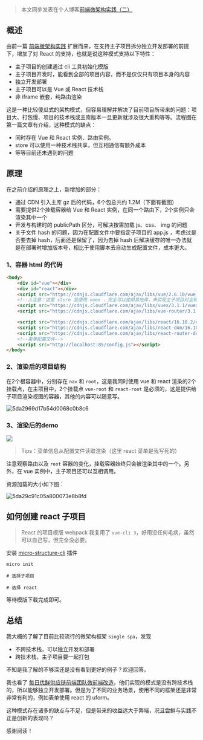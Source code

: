 > 本文同步发表在个人博客[前端微架构实践（二）](https://iming.work/detail/5da29b69a91c930068ab4bb8)

## 概述

由前一篇 [前端微架构实践](https://iming.work/detail/5d9e9971ba39c800682dc7f7) 扩展而来，在支持主子项目拆分独立开发部署的前提下，增加了对 React 的支持，也就是说这种模式支持以下特性：

- 主子项目的创建通过 cli 工具初始化模版
- 主子项目开发时，能看到全部的项目内容，而不是仅仅只有项目本身的内容
- 独立开发部署
- 主子项目可以是 Vue 或 React 技术栈
- 非 iframe 嵌套，纯路由渲染

这是一种比较傻瓜式的架构模式，但容易理解并解决了目前项目所带来的问题：项目大、打包慢、项目的技术栈或主库版本一旦更新就涉及很大重构等等。流程图在第一篇文章有介绍，这种模式的缺点：

- 同时存在 Vue 和 React 实例、路由实例。
- store 可以使用一种技术栈共享，但互相通信有额外成本
- 等等目前还未遇到的问题

## 原理

在之前介绍的原理之上，新增加的部分：

- 通过 CDN 引入主库 gz 后的代码，6个包总共约 1.2M（下面有截图）
- 需要提供2个挂载容器给 Vue 和 React 实例，在同一个路由下，2个实例只会渲染其中一个
- 开发与构建时的 publicPath 区分，可解决按需加载 js、css、 img 的问题
- 关于文件 hash 的问题，因为在配置文件中要指定子项目的 app.js ，考虑过是否要去掉 hash，后面还是保留了，因为去掉 hash 后解决缓存的唯一办法就是在部署时增加版本号，相比于使用脚本去自动生成配置文件，成本更大。

### 1、容器 html 的代码

```html
<body>
    <div id="vue"></div>
    <div id="react"></div>
    <script src="https://cdnjs.cloudflare.com/ajax/libs/vue/2.6.10/vue.min.js"></script>
    <!--⚠️注意：这里 store 我使用 vuex ，完全可以使用其他库，来实现主子项目对全局状态的共享-->
    <script src="https://cdnjs.cloudflare.com/ajax/libs/vuex/3.1.1/vuex.min.js"></script>
    <script src="https://cdnjs.cloudflare.com/ajax/libs/vue-router/3.1.3/vue-router.min.js"></script>

    <script src="https://cdnjs.cloudflare.com/ajax/libs/react/16.10.2/umd/react.production.min.js"></script>
    <script src="https://cdnjs.cloudflare.com/ajax/libs/react-dom/16.10.2/umd/react-dom.production.min.js"></script>
    <script src="https://cdnjs.cloudflare.com/ajax/libs/react-router-dom/5.1.2/react-router-dom.min.js"></script>
    <!--菜单配置文件-->
    <script src="http://localhost:85/config.js"></script>
</body>
```

### 2、渲染后的项目结构

在2个根容器中，分别存在 `nav` 和 `root`，这是我同时使用 vue 和 react 渲染的2个挂载点，在主项目中，2个挂载点 `vue-root` 和 `react-root` 是必须的，这是提供给子项目渲染视图的容器，其他的内容可以随意写。

![5da2969d17b54d0068c0b8c6](https://user-gold-cdn.xitu.io/2019/10/13/16dc3311e36897ca?w=669&h=254&f=png&s=30452)

### 3、渲染后的demo

![](https://iming.work/demo/statics/imgs/micro-demo.gif)

> Tips：菜单信息从配置文件读取渲染（这里 react 菜单是我写死的）

注意观察路由以及 `root` 容器的变化，挂载容器始终只会被渲染其中的一个。另外，在 vue 实例中，主子项目还可以互相调用。

资源加载的大小如下图：

![5da29c91c05a800073e8b8fd](https://user-gold-cdn.xitu.io/2019/10/13/16dc338d2bb5e893?w=423&h=434&f=png&s=51323)

## 如何创建 react 子项目

> React  的项目模版 webpack 我复用了 `vue-cli 3`，好用没任何毛病，虽然可以自己写，但完全没必要。

安装 [micro-structure-cli](https://github.com/micro-structure/cli) 插件

```
micro init

# 选择子项目

# 选择 react
```

等待模版下载完成即可。

## 总结

我大概的了解了目前比较流行的微架构框架 `single spa`，发现

- 不跨技术栈，可以独立开发和部署
- 跨技术栈，主子项目要一起打包

不知是我了解的不够深还是没有看到更好的例子？欢迎回答。

我也看了 [每日优鲜供应链前端团队微前端改造](https://juejin.im/post/5d7f702ce51d4561f777e258?utm_source=gold_browser_extension)，他们实现的模式是没有跨技术栈的，所以能够独立开发部署。但是为了不同的业务场景，使用不同的框架还是非常非常有利的，例如表单使用 react 的 uform。

这种模式存在诸多的缺点与不足，但是带来的收益远大于弊端，况且尝鲜与实践不正是创新的表现吗？

感谢阅读！

